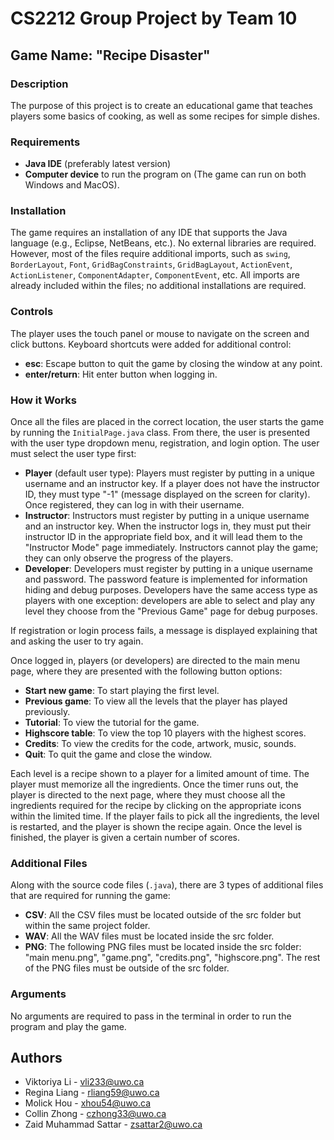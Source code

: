 # CS2212 Group Project by Team 10

## Game Name: "Recipe Disaster"

### Description
The purpose of this project is to create an educational game that teaches players some basics of cooking, as well as some recipes for simple dishes.

### Requirements
- **Java IDE** (preferably latest version)
- **Computer device** to run the program on (The game can run on both Windows and MacOS).

### Installation
The game requires an installation of any IDE that supports the Java language (e.g., Eclipse, NetBeans, etc.). No external libraries are required. However, most of the files require additional imports, such as `swing`, `BorderLayout`, `Font`, `GridBagConstraints`, `GridBagLayout`, `ActionEvent`, `ActionListener`, `ComponentAdapter`, `ComponentEvent`, etc. All imports are already included within the files; no additional installations are required.

### Controls
The player uses the touch panel or mouse to navigate on the screen and click buttons. Keyboard shortcuts were added for additional control:
- **esc**: Escape button to quit the game by closing the window at any point.
- **enter/return**: Hit enter button when logging in.

### How it Works
Once all the files are placed in the correct location, the user starts the game by running the `InitialPage.java` class. From there, the user is presented with the user type dropdown menu, registration, and login option. The user must select the user type first:
- **Player** (default user type): Players must register by putting in a unique username and an instructor key. If a player does not have the instructor ID, they must type "-1" (message displayed on the screen for clarity). Once registered, they can log in with their username.
- **Instructor**: Instructors must register by putting in a unique username and an instructor key. When the instructor logs in, they must put their instructor ID in the appropriate field box, and it will lead them to the "Instructor Mode" page immediately. Instructors cannot play the game; they can only observe the progress of the players.
- **Developer**: Developers must register by putting in a unique username and password. The password feature is implemented for information hiding and debug purposes. Developers have the same access type as players with one exception: developers are able to select and play any level they choose from the "Previous Game" page for debug purposes.

If registration or login process fails, a message is displayed explaining that and asking the user to try again.

Once logged in, players (or developers) are directed to the main menu page, where they are presented with the following button options:
- **Start new game**: To start playing the first level.
- **Previous game**: To view all the levels that the player has played previously.
- **Tutorial**: To view the tutorial for the game.
- **Highscore table**: To view the top 10 players with the highest scores.
- **Credits**: To view the credits for the code, artwork, music, sounds.
- **Quit**: To quit the game and close the window.

Each level is a recipe shown to a player for a limited amount of time. The player must memorize all the ingredients. Once the timer runs out, the player is directed to the next page, where they must choose all the ingredients required for the recipe by clicking on the appropriate icons within the limited time. If the player fails to pick all the ingredients, the level is restarted, and the player is shown the recipe again. Once the level is finished, the player is given a certain number of scores.

### Additional Files
Along with the source code files (`.java`), there are 3 types of additional files that are required for running the game:
- **CSV**: All the CSV files must be located outside of the src folder but within the same project folder.
- **WAV**: All the WAV files must be located inside the src folder.
- **PNG**: The following PNG files must be located inside the src folder: "main menu.png", "game.png", "credits.png", "highscore.png". The rest of the PNG files must be outside of the src folder.

### Arguments
No arguments are required to pass in the terminal in order to run the program and play the game.

## Authors
- Viktoriya Li - vli233@uwo.ca
- Regina Liang - rliang59@uwo.ca
- Molick Hou - xhou54@uwo.ca
- Collin Zhong - czhong33@uwo.ca
- Zaid Muhammad Sattar - zsattar2@uwo.ca
